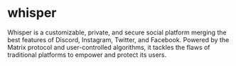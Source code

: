 # whisper
Whisper is a customizable, private, and secure social platform merging the best features of Discord, Instagram, Twitter, and Facebook. Powered by the Matrix protocol and user-controlled algorithms, it tackles the flaws of traditional platforms to empower and protect its users.
